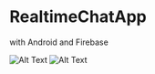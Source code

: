 # RealtimeChatApp
with Android and Firebase

<p>




![Alt Text](https://media.giphy.com/media/f9Ac5rMBOJgosVs914/giphy.gif)
![Alt Text](https://media.giphy.com/media/kypF2tHSooBDSPEJ1p/giphy.gif)




</p>


